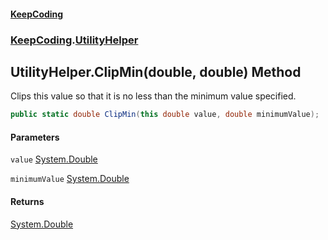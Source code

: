 #### [KeepCoding](index.md 'index')
### [KeepCoding](KeepCoding.md 'KeepCoding').[UtilityHelper](UtilityHelper.md 'KeepCoding.UtilityHelper')
## UtilityHelper.ClipMin(double, double) Method
Clips this value so that it is no less than the minimum value specified.
```csharp
public static double ClipMin(this double value, double minimumValue);
```
#### Parameters
<a name='KeepCoding.UtilityHelper.ClipMin(double.double).value'></a>
`value` [System.Double](https://docs.microsoft.com/en-us/dotnet/api/System.Double 'System.Double')  
  
<a name='KeepCoding.UtilityHelper.ClipMin(double.double).minimumValue'></a>
`minimumValue` [System.Double](https://docs.microsoft.com/en-us/dotnet/api/System.Double 'System.Double')  
  
#### Returns
[System.Double](https://docs.microsoft.com/en-us/dotnet/api/System.Double 'System.Double')  
